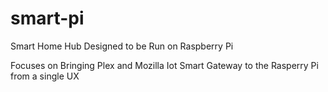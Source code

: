 # smart-pi
Smart Home Hub Designed to be Run on Raspberry Pi

Focuses on Bringing Plex and Mozilla Iot Smart Gateway to the Rasperry Pi from a single UX
